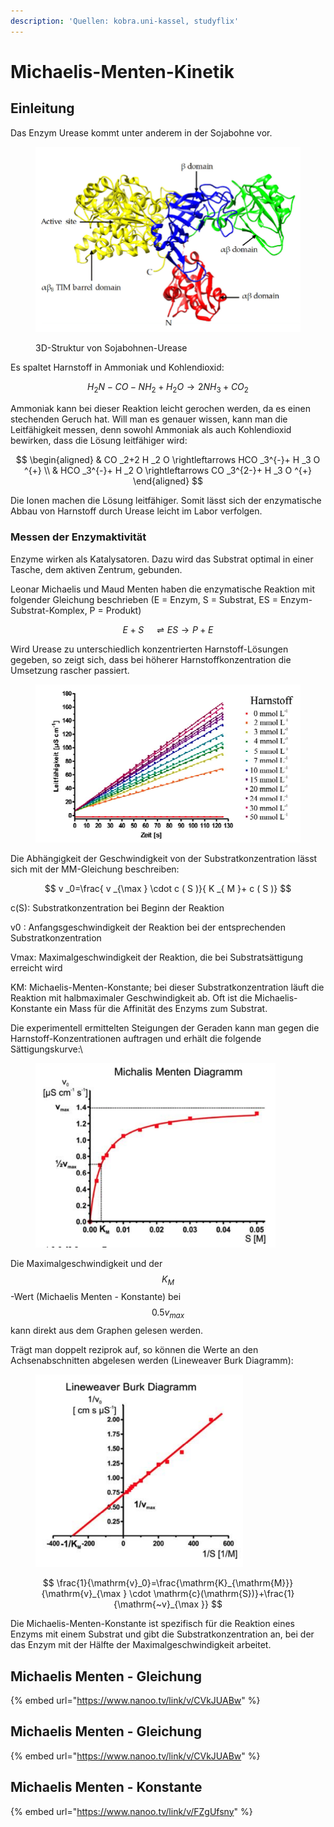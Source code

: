 ```yaml
---
description: 'Quellen: kobra.uni-kassel, studyflix'
---
```


# Michaelis-Menten-Kinetik

## Einleitung

Das Enzym Urease kommt unter anderem in der Sojabohne vor.

<figure><img src="../../.gitbook/assets/image (1).png" alt="" width="563"><figcaption><p>3D-Struktur von Sojabohnen-Urease</p></figcaption></figure>

Es spaltet Harnstoff in Ammoniak und Kohlendioxid:

$$
H _2 N - CO - NH _2+ H _2 O \longrightarrow 2 NH _3+ CO _2
$$

Ammoniak kann bei dieser Reaktion leicht gerochen werden, da es einen stechenden Geruch hat. Will man es genauer wissen, kann man die Leitfähigkeit messen, denn sowohl Ammoniak als auch Kohlendioxid bewirken, dass die Lösung leitfähiger wird:

$$
\begin{aligned}
& CO _2+2 H _2 O \rightleftarrows HCO _3^{-}+ H _3 O ^{+} \\
& HCO _3^{-}+ H _2 O \rightleftarrows CO _3^{2-}+ H _3 O ^{+}
\end{aligned}
$$

Die Ionen machen die Lösung leitfähiger. Somit lässt sich der enzymatische Abbau von Harnstoff durch Urease leicht im Labor verfolgen.&#x20;

### Messen der Enzymaktivität

Enzyme wirken als Katalysatoren. Dazu wird das Substrat optimal in einer Tasche, dem aktiven Zentrum, gebunden.&#x20;

Leonar Michaelis und Maud Menten haben die enzymatische Reaktion mit folgender Gleichung beschrieben (E = Enzym, S = Substrat, ES = Enzym-Substrat-Komplex, P = Produkt)

$$
E + S \quad \rightleftharpoons ES \rightarrow P + E
$$

Wird Urease zu unterschiedlich konzentrierten Harnstoff-Lösungen gegeben, so zeigt sich, dass bei höherer Harnstoffkonzentration die Umsetzung rascher passiert.

<figure><img src="../../.gitbook/assets/image.png" alt=""><figcaption></figcaption></figure>

Die Abhängigkeit der Geschwindigkeit von der Substratkonzentration lässt sich mit der MM-Gleichung beschreiben:

$$
v _0=\frac{ v _{\max } \cdot c ( S )}{ K _{ M }+ c ( S )}
$$

c(S): Substratkonzentration bei Beginn der Reaktion

v0 : Anfangsgeschwindigkeit der Reaktion bei der entsprechenden Substratkonzentration

Vmax: Maximalgeschwindigkeit der Reaktion, die bei Substratsättigung erreicht wird

KM: Michaelis-Menten-Konstante; bei dieser Substratkonzentration läuft die Reaktion mit halbmaximaler Geschwindigkeit ab. Oft ist die Michaelis-Konstante ein Mass für die Affinität des Enzyms zum Substrat.



Die experimentell ermittelten Steigungen der Geraden kann man gegen die Harnstoff-Konzentrationen auftragen und erhält die folgende Sättigungskurve:\


<figure><img src="../../.gitbook/assets/image (164).png" alt="" width="384"><figcaption></figcaption></figure>

Die Maximalgeschwindigkeit und der $$K_M$$-Wert (Michaelis Menten - Konstante) bei $$0.5 v_{max}$$ kann direkt aus dem Graphen gelesen werden.

Trägt man doppelt reziprok auf, so können die Werte an den Achsenabschnitten abgelesen werden (Lineweaver Burk Diagramm):

<figure><img src="../../.gitbook/assets/image (167).png" alt="" width="332"><figcaption></figcaption></figure>

$$
\frac{1}{\mathrm{v}_0}=\frac{\mathrm{K}_{\mathrm{M}}}{\mathrm{v}_{\max } \cdot \mathrm{c}(\mathrm{S})}+\frac{1}{\mathrm{~v}_{\max }}
$$

Die Michaelis-Menten-Konstante ist spezifisch für die Reaktion eines Enzyms mit einem Substrat und gibt die Substratkonzentration an, bei der das Enzym mit der Hälfte der Maximalgeschwindigkeit arbeitet.

## Michaelis Menten - Gleichung

{% embed url="https://www.nanoo.tv/link/v/CVkJUABw" %}

## Michaelis Menten - Gleichung

{% embed url="https://www.nanoo.tv/link/v/CVkJUABw" %}

## Michaelis Menten - Konstante

{% embed url="https://www.nanoo.tv/link/v/FZgUfsny" %}
